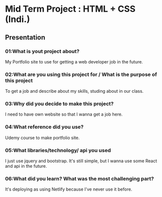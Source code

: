 # Mid Term Project : HTML + CSS (Indi.)

## Presentation

### 01:What is yout project about?

My Portfolio site to use for getting a web developer job in the future.

### 02:What are you using this project for / What is the purpose of this project

To get a job and describe about my skills, studing about in our class.

### 03:Why did you decide to make this project?

I need to have own website so that I wanna get a job here.

### 04:What reference did you use?

Udemy course to make portfolio site.

### 05:What libraries/technology/ api you used

I just use jquery and bootstrap. It's still simple, but I wanna use some React and api in the future.

### 06:What did you learn? What was the most challenging part?

It's deploying as using Netlify because I've never use it before.
